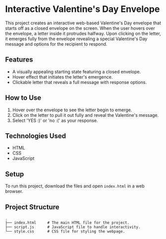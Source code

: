 # Interactive Valentine's Day Envelope

This project creates an interactive web-based Valentine's Day envelope that starts off as a closed envelope on the screen. When the user hovers over the envelope, a letter inside it protrudes halfway. Upon clicking on the letter, it emerges fully from the envelope revealing a special Valentine's Day message and options for the recipient to respond.

## Features

- A visually appealing starting state featuring a closed envelope.
- Hover effect that initiates the letter's emergence.
- Clickable letter that reveals a full message with response options.

## How to Use

1. Hover over the envelope to see the letter begin to emerge.
2. Click on the letter to pull it out fully and reveal the Valentine's message.
3. Select 'YES :)' or 'no :(' as your response.

## Technologies Used

- HTML
- CSS
- JavaScript

## Setup

To run this project, download the files and open `index.html` in a web browser.

## Project Structure

```plaintext
.
├── index.html     # The main HTML file for the project.
├── script.js      # JavaScript file to handle interactivity.
└── style.css      # CSS file for styling the webpage.
